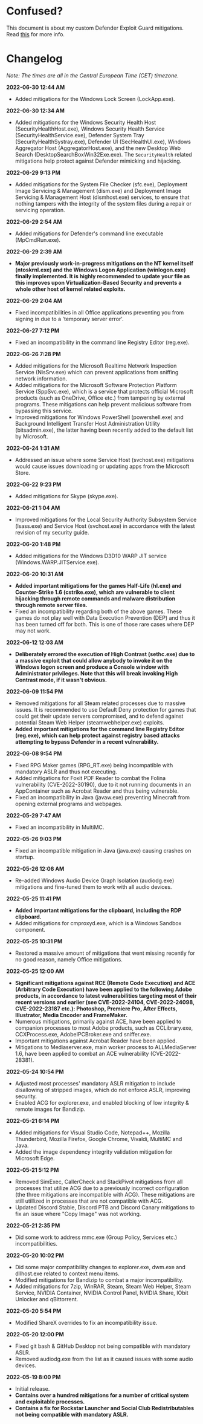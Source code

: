 # Confused?
This document is about my custom Defender Exploit Guard mitigations. Read [this](https://cutechri.xyz/#hardening-exploit-guard) for more info.

# Changelog
*Note: The times are all in the Central European Time (CET) timezone.*

**2022-06-30 12:44 AM**
- Added mitigations for the Windows Lock Screen (LockApp.exe).

**2022-06-30 12:34 AM**
- Added mitigations for the Windows Security Health Host (SecurityHealthHost.exe), Windows Security Health Service (SecurityHealthService.exe), Defender System Tray (SecurityHealthSystray.exe), Defender UI (SecHealthUI.exe), Windows Aggregator Host (AggregatorHost.exe), and the new Desktop Web Search (DesktopSearchBoxWin32Exe.exe). The `SecurityHealth` related mitigations help protect against Defender mimicking and hijacking.

**2022-06-29 9:13 PM**
- Added mitigations for the System File Checker (sfc.exe), Deployment Image Servicing & Management (dism.exe) and Deployment Image Servicing & Management Host (dismhost.exe) services, to ensure that nothing tampers with the integrity of the system files during a repair or servicing operation.

**2022-06-29 2:54 AM**
- Added mitigations for Defender's command line executable (MpCmdRun.exe).

**2022-06-29 2:39 AM**
- **Major previously work-in-progress mitigations on the NT kernel itself (ntoskrnl.exe) and the Windows Logon Application (winlogon.exe) finally implemented. It is highly recommended to update your file as this improves upon Virtualization-Based Security and prevents a whole other host of kernel related exploits.**

**2022-06-29 2:04 AM**
- Fixed incompatibilities in all Office applications preventing you from signing in due to a 'temporary server error'.

**2022-06-27 7:12 PM**
- Fixed an incompatibility in the command line Registry Editor (reg.exe).

**2022-06-26 7:28 PM**
- Added mitigations for the Microsoft Realtime Network Inspection Service (NisSrv.exe) which can prevent applications from sniffing network information.
- Added mitigations for the Microsoft Software Protection Platform Service (SppSvc.exe), which is a service that protects official Microsoft products (such as OneDrive, Office etc.) from tampering by external programs. These mitigations can help prevent malicious software from bypassing this service.
- Improved mitigations for Windows PowerShell (powershell.exe) and Background Intelligent Transfer Host Administration Utility (bitsadmin.exe), the latter having been recently added to the default list by Microsoft.

**2022-06-24 1:31 AM**
- Addressed an issue where some Service Host (svchost.exe) mitigations would cause issues downloading or updating apps from the Microsoft Store.

**2022-06-22 9:23 PM**
- Added mitigations for Skype (skype.exe).

**2022-06-21 1:04 AM**
- Improved mitigations for the Local Security Authority Subsystem Service (lsass.exe) and Service Host (svchost.exe) in accordance with the latest revision of my security guide.

**2022-06-20 1:48 PM**
- Added mitigations for the Windows D3D10 WARP JIT service (Windows.WARP.JITService.exe).

**2022-06-20 10:31 AM**
- **Added important mitigations for the games Half-Life (hl.exe) and Counter-Strike 1.6 (cstrike.exe), which are vulnerable to client hijacking through remote commands and malware distribution through remote server files.**
- Fixed an incompatibility regarding both of the above games. These games do not play well with Data Execution Prevention (DEP) and thus it has been turned off for both. This is one of those rare cases where DEP may not work.

**2022-06-12 12:03 AM**
- **Deliberately errored the execution of High Contrast (sethc.exe) due to a massive exploit that could allow anybody to invoke it on the Windows logon screen and produce a Console window with Administrator privileges. Note that this will break invoking High Contrast mode, if it wasn't obvious.**

**2022-06-09 11:54 PM**
- Removed mitigations for all Steam related processes due to massive issues. It is recommended to use Default Deny protection for games that could get their update servers compromised, and to defend against potential Steam Web Helper (steamwebhelper.exe) exploits.
- **Added important mitigations for the command line Registry Editor (reg.exe), which can help protect against registry based attacks attempting to bypass Defender in a recent vulnerability.**

**2022-06-08 9:54 PM**
- Fixed RPG Maker games (RPG_RT.exe) being incompatible with mandatory ASLR and thus not executing.
- Added mitigations for Foxit PDF Reader to combat the Folina vulnerability (CVE-2022-30190), due to it not running documents in an AppContainer such as Acrobat Reader and thus being vulnerable.
- Fixed an incompatibility in Java (javaw.exe) preventing Minecraft from opening external programs and webpages.

**2022-05-29 7:47 AM**
- Fixed an incompatibility in MultiMC.

**2022-05-26 9:03 PM**
- Fixed an incompatible mitigation in Java (java.exe) causing crashes on startup.

**2022-05-26 12:06 AM**
- Re-added Windows Audio Device Graph Isolation (audiodg.exe) mitigations and fine-tuned them to work with all audio devices.

**2022-05-25 11:41 PM**
- **Added important mitigations for the clipboard, including the RDP clipboard.**
- Added mitigations for cmproxyd.exe, which is a Windows Sandbox component.

**2022-05-25 10:31 PM**
- Restored a massive amount of mitigations that went missing recently for no good reason, namely Office mitigations.

**2022-05-25 12:00 AM**
- **Significant mitigations against RCE (Remote Code Execution) and ACE (Arbitrary Code Execution) have been applied to the following Adobe products, in accordance to latest vulnerabilities targeting most of their recent versions and earlier (see CVE-2022-24104, CVE-2022-24098, CVE-2022-23187 etc.): Photoshop, Premiere Pro, After Effects, Illustrator, Media Encoder and FrameMaker.**
- Numerous mitigations, primarily against ACE, have been applied to companion processes to most Adobe products, such as CCLibrary.exe, CCXProcess.exe, AdobeIPCBroker.exe and sniffer.exe.
- Important mitigations against Acrobat Reader have been applied.
- Mitigations to Mediaserver.exe, main worker process to ALLMediaServer 1.6, have been applied to combat an ACE vulnerability (CVE-2022-28381).

**2022-05-24 10:54 PM**
- Adjusted most processes' mandatory ASLR mitigation to include disallowing of stripped images, which do not enforce ASLR, improving security.
- Enabled ACG for explorer.exe, and enabled blocking of low integrity & remote images for Bandizip.

**2022-05-21 6:14 PM**
- Added mitigations for Visual Studio Code, Notepad++, Mozilla Thunderbird, Mozilla Firefox, Google Chrome, Vivaldi, MultiMC and Java.
- Added the image dependency integrity validation mitigation for Microsoft Edge.

**2022-05-21 5:12 PM**
- Removed SimExec, CallerCheck and StackPivot mitigations from all processes that utilize ACG due to a previously incorrect configuration (the three mitigations are incompatible with ACG). These mitigations are still utillized in processes that are not compatible with ACG.
- Updated Discord Stable, Discord PTB and Discord Canary mitigations to fix an issue where "Copy Image" was not working.

**2022-05-21 2:35 PM**
- Did some work to address mmc.exe (Group Policy, Services etc.) incompatibilities.

**2022-05-20 10:02 PM**
- Did some major compatibility changes to explorer.exe, dwm.exe and dllhost.exe related to context menu items.
- Modified mitigations for Bandizip to combat a major incompatibility.
- Added mitigations for 7zip, WinRAR, Steam, Steam Web Helper, Steam Service, NVIDIA Container, NVIDIA Control Panel, NVIDIA Share, IObit Unlocker and qBittorrent.

**2022-05-20 5:54 PM**
- Modified ShareX overrides to fix an incompatibility issue.

**2022-05-20 12:00 PM**
- Fixed git bash & GitHub Desktop not being compatible with mandatory ASLR.
- Removed audiodg.exe from the list as it caused issues with some audio devices.

**2022-05-19 8:00 PM**
- Initial release.
- **Contains over a hundred mitigations for a number of critical system and exploitable processes.**
- **Contains a fix for Rockstar Launcher and Social Club Redistributables not being compatible with mandatory ASLR.**
